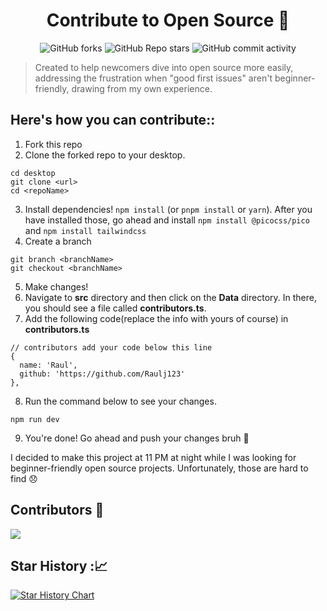 <h1 align="center">Contribute to Open Source 🚀 </h1>

<p align="center">
  <img alt="GitHub forks" src="https://img.shields.io/github/forks/Raulj123/First-Contribution-" />
  <img alt="GitHub Repo stars" src="https://img.shields.io/github/stars/Raulj123/First-Contribution-">
  <img alt="GitHub commit activity" src="https://img.shields.io/github/commit-activity/y/Raulj123/First-Contribution-">

</p>

> Created to help newcomers dive into open source more easily, addressing the frustration when "good first issues" aren't beginner-friendly, drawing from my own experience.

## Here's how you can contribute::
1. Fork this repo
2. Clone the forked repo to your desktop.
```
cd desktop 
git clone <url>
cd <repoName>
```
3. Install dependencies! 
`npm install` (or `pnpm install` or `yarn`). After you  have installed those, go ahead and install `npm install @picocss/pico` and `npm install tailwindcss`
4. Create a branch
```
git branch <branchName>
git checkout <branchName>
```
5. Make changes! 
6. Navigate to **src** directory and then click on the **Data** directory. In there, you should see a file called **contributors.ts**.
7. Add the following code(replace the info with yours of course) in **contributors.ts**
```
// contributors add your code below this line
{
  name: 'Raul',
  github: 'https://github.com/Raulj123'
},
```
8. Run the command below to see your changes.
``` 
npm run dev 
```


9. You're done! Go ahead and push your changes bruh :triumph:


I decided to make this project at 11 PM at night while I was looking for beginner-friendly open source projects. Unfortunately, those are hard to find :disappointed:



  ## Contributors 👷 
  <a href="https://github.com/Raulj123/First-Contribution-/graphs/contributors">
    <img src="https://contrib.rocks/image?repo=Raulj123/First-Contribution-&max=400&columns=20""/>
  </a>

## Star History :📈
[![Star History Chart](https://api.star-history.com/svg?repos=Raulj123/First-Contribution-&type=Date)](https://star-history.com/#Raulj123/First-Contribution-&Date)


